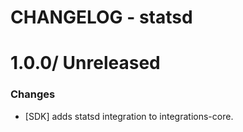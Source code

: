 # CHANGELOG - statsd

1.0.0/ Unreleased
==================

### Changes

* [SDK] adds statsd integration to integrations-core.

